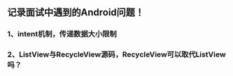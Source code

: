 ## 记录面试中遇到的Android问题！

### 1、intent机制，传递数据大小限制

### 2、ListView与RecycleView源码，RecycleView可以取代ListView吗？
